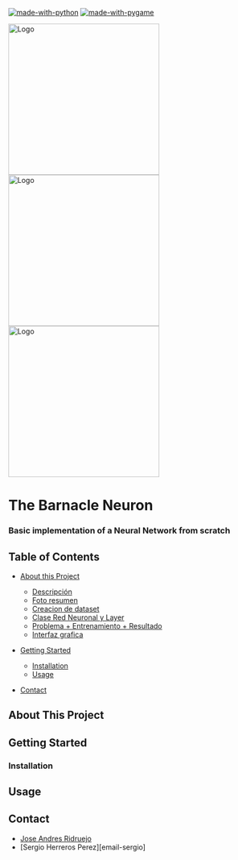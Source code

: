 [![made-with-python](https://img.shields.io/badge/Made%20with-Python-informational?style=flat-square)](https://www.python.org/)
[![made-with-pygame](https://img.shields.io/badge/Made%20with-Pygame-informational?style=flat-square)](https://www.pygame.org/news)


<span>
    <img src="https://media.istockphoto.com/id/481744887/es/vector/bernacle-de-historieta.jpg?s=612x612&w=0&k=20&c=B6CLMDs_ELFGzMQTYQ73P9xVe_XvFIe--j27TeAeZ28=" alt="Logo" height="300px">
</span>
<span>
    <img src="https://upload.wikimedia.org/wikipedia/commons/3/3d/Neural_network.svg" alt="Logo" height="300px">
</span>
<span>
    <img src="https://static.wikia.nocookie.net/doblaje/images/9/90/Chico_Percebe_imagen.png/revision/latest?cb=20220918180154&path-prefix=es" alt="Logo" height="300px">
</span>


# The Barnacle Neuron
### Basic implementation of a Neural Network from scratch

## Table of Contents

- [About this Project](#about-this-project)
    - [Descripción](#descripción)
    - [Foto resumen](#foto-resumen)
    - [Creacion de dataset](#creacion-de-dataset)
    - [Clase Red Neuronal y Layer](#clase-red-neuronal)
    - [Problema + Entrenamiento + Resultado](#entrenamiento)
    - [Interfaz grafica](#interfaz-grafica)

- [Getting Started](#getting-started)
    - [Installation](#installation)
    - [Usage](#usage)

- [Contact](#contact)

## About This Project


## Getting Started


### Installation


## Usage


## Contact

- [Jose Andres Ridruejo][email-pepe]
- [Sergio Herreros Perez][email-sergio]

[api-url]: https://sportsdata.io/developers/api-documentation/nba
[email-gomi]: mailto:gomimaster1@gmail.com
[email-pepe]: mailto:pepert03@gmail.com